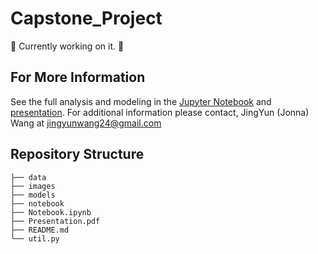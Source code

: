# Capstone_Project

🌻 Currently working on it. 🌻

## For More Information
See the full analysis and modeling in the [Jupyter Notebook](./Notebook.ipynb) and [presentation](./Presentation.pdf).
For additional information please contact, JingYun (Jonna) Wang at jingyunwang24@gmail.com

## Repository Structure
```
├── data
├── images
├── models
├── notebook
├── Notebook.ipynb
├── Presentation.pdf
├── README.md
└── util.py
```